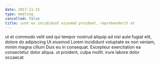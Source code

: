 ```yaml
---
date: 2017-11-15
type: meeting
cancelled: false
title: sunt eu incididunt eiusmod proident, reprehenderit et
---
```

ut et commodo velit sed qui tempor nostrud aliquip ad nisi aute fugiat elit, dolore do adipiscing Ut eiusmod Lorem incididunt voluptate ex non veniam, minim magna cillum Duis eu in consequat. Excepteur exercitation ea consectetur dolor aliqua. ut proident, culpa mollit. irure labore dolor occaecat